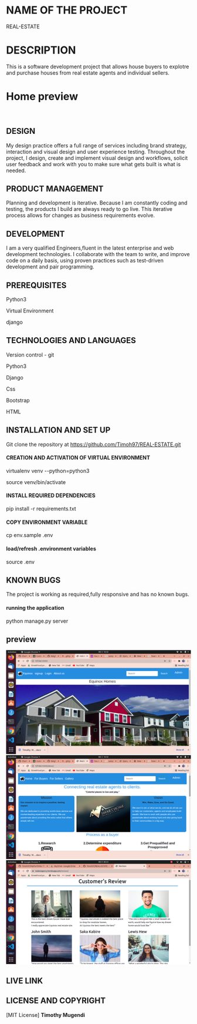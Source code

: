 # NAME OF THE PROJECT
REAL-ESTATE 
# DESCRIPTION
This is a software development project that allows house buyers to explotre and purchase houses from real estate agents and individual sellers.
# Home preview
<img href="static/images/Screenshot from 2022-03-03 16-32-28.png">
<img href="static/images/Screenshot from 2022-03-03 16-32-59.png">

## DESIGN
My design practice offers a full range of services including brand strategy, interaction and visual design and user experience testing.
Throughout the project, I design, create and implement visual design and workflows, solicit user feedback and work with you to make sure what gets built is what is needed.

## PRODUCT MANAGEMENT
Planning and development is iterative. Because I am constantly coding and testing, the products I build are always ready to go live. 
This iterative process allows for changes as business requirements evolve.
## DEVELOPMENT
I am a very qualified Engineers,fluent in the latest enterprise and web development technologies.
I collaborate with the team to write, and improve code on a daily basis, using proven practices such as test-driven development and pair programming.
## PREREQUISITES
Python3

Virtual Environment

django

## TECHNOLOGIES AND LANGUAGES

Version control - git 

Python3

Django

Css 

Bootstrap

HTML

## INSTALLATION AND SET UP

Git clone the repository at https://github.com/Timoh97/REAL-ESTATE.git


#### CREATION AND ACTIVATION OF VIRTUAL ENVIRONMENT

virtualenv venv --python=python3

source venv/bin/activate

#### INSTALL REQUIRED DEPENDENCIES

pip install -r requirements.txt

#### COPY ENVIRONMENT VARIABLE

cp env.sample .env

#### load/refresh .environment variables

source .env

## KNOWN BUGS
The project is working as required,fully responsive and has no known bugs.

#### running the application

python manage.py server

## preview
 <img src="./screenshots/1.png" alt="screenshot" />

  <img src="./screenshots/2.png" alt="screenshot" />

  <img src="./screenshots/3.png" alt="screenshot" />

## LIVE LINK

 ## LICENSE AND COPYRIGHT
[MIT License] **Timothy Mugendi**